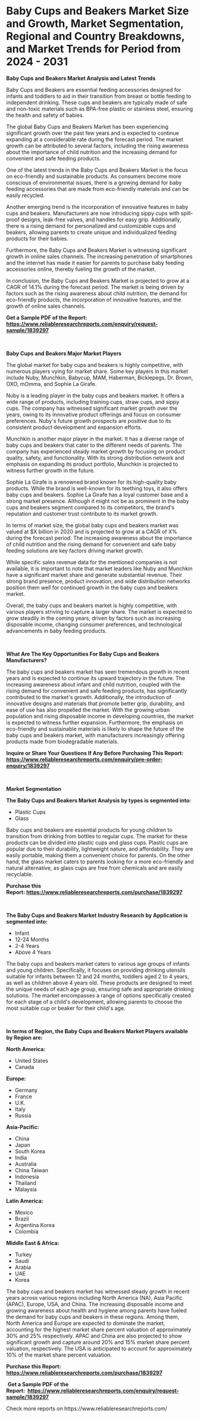 <p><h1>Baby Cups and Beakers Market Size and Growth, Market Segmentation, Regional and Country Breakdowns, and Market Trends for Period from 2024 -  2031</h1></p><p><strong>Baby Cups and Beakers Market Analysis and Latest Trends</strong></p>
<p><p>Baby Cups and Beakers are essential feeding accessories designed for infants and toddlers to aid in their transition from breast or bottle feeding to independent drinking. These cups and beakers are typically made of safe and non-toxic materials such as BPA-free plastic or stainless steel, ensuring the health and safety of babies.</p><p>The global Baby Cups and Beakers Market has been experiencing significant growth over the past few years and is expected to continue expanding at a considerable rate during the forecast period. The market growth can be attributed to several factors, including the rising awareness about the importance of child nutrition and the increasing demand for convenient and safe feeding products.</p><p>One of the latest trends in the Baby Cups and Beakers Market is the focus on eco-friendly and sustainable products. As consumers become more conscious of environmental issues, there is a growing demand for baby feeding accessories that are made from eco-friendly materials and can be easily recycled.</p><p>Another emerging trend is the incorporation of innovative features in baby cups and beakers. Manufacturers are now introducing sippy cups with spill-proof designs, leak-free valves, and handles for easy grip. Additionally, there is a rising demand for personalized and customizable cups and beakers, allowing parents to create unique and individualized feeding products for their babies.</p><p>Furthermore, the Baby Cups and Beakers Market is witnessing significant growth in online sales channels. The increasing penetration of smartphones and the internet has made it easier for parents to purchase baby feeding accessories online, thereby fueling the growth of the market.</p><p>In conclusion, the Baby Cups and Beakers Market is projected to grow at a CAGR of 14.1% during the forecast period. The market is being driven by factors such as the rising awareness about child nutrition, the demand for eco-friendly products, the incorporation of innovative features, and the growth of online sales channels.</p></p>
<p><strong>Get a Sample PDF of the Report:&nbsp; <a href="https://www.reliableresearchreports.com/enquiry/request-sample/1839297">https://www.reliableresearchreports.com/enquiry/request-sample/1839297</a></strong></p>
<p>&nbsp;</p>
<p><strong>Baby Cups and Beakers Major Market Players</strong></p>
<p><p>The global market for baby cups and beakers is highly competitive, with numerous players vying for market share. Some key players in this market include Nuby, Munchkin, Babycup, MAM, Haberman, Bickiepegs, Dr. Brown, OXO, mOmma, and Sophie La Girafe.</p><p>Nuby is a leading player in the baby cups and beakers market. It offers a wide range of products, including training cups, straw cups, and sippy cups. The company has witnessed significant market growth over the years, owing to its innovative product offerings and focus on consumer preferences. Nuby's future growth prospects are positive due to its consistent product development and expansion efforts.</p><p>Munchkin is another major player in the market. It has a diverse range of baby cups and beakers that cater to the different needs of parents. The company has experienced steady market growth by focusing on product quality, safety, and functionality. With its strong distribution network and emphasis on expanding its product portfolio, Munchkin is projected to witness further growth in the future.</p><p>Sophie La Girafe is a renowned brand known for its high-quality baby products. While the brand is well-known for its teething toys, it also offers baby cups and beakers. Sophie La Girafe has a loyal customer base and a strong market presence. Although it might not be as prominent in the baby cups and beakers segment compared to its competitors, the brand's reputation and customer trust contribute to its market growth.</p><p>In terms of market size, the global baby cups and beakers market was valued at $X billion in 2020 and is projected to grow at a CAGR of X% during the forecast period. The increasing awareness about the importance of child nutrition and the rising demand for convenient and safe baby feeding solutions are key factors driving market growth.</p><p>While specific sales revenue data for the mentioned companies is not available, it is important to note that market leaders like Nuby and Munchkin have a significant market share and generate substantial revenue. Their strong brand presence, product innovation, and wide distribution networks position them well for continued growth in the baby cups and beakers market.</p><p>Overall, the baby cups and beakers market is highly competitive, with various players striving to capture a larger share. The market is expected to grow steadily in the coming years, driven by factors such as increasing disposable income, changing consumer preferences, and technological advancements in baby feeding products.</p></p>
<p>&nbsp;</p>
<p><strong>What Are The Key Opportunities For Baby Cups and Beakers Manufacturers?</strong></p>
<p><p>The baby cups and beakers market has seen tremendous growth in recent years and is expected to continue its upward trajectory in the future. The increasing awareness about infant and child nutrition, coupled with the rising demand for convenient and safe feeding products, has significantly contributed to the market's growth. Additionally, the introduction of innovative designs and materials that promote better grip, durability, and ease of use has also propelled the market. With the growing urban population and rising disposable income in developing countries, the market is expected to witness further expansion. Furthermore, the emphasis on eco-friendly and sustainable materials is likely to shape the future of the baby cups and beakers market, with manufacturers increasingly offering products made from biodegradable materials.</p></p>
<p><strong>Inquire or Share Your Questions If Any Before Purchasing This Report: <a href="https://www.reliableresearchreports.com/enquiry/pre-order-enquiry/1839297">https://www.reliableresearchreports.com/enquiry/pre-order-enquiry/1839297</a></strong></p>
<p>&nbsp;</p>
<p><strong>Market Segmentation</strong></p>
<p><strong>The Baby Cups and Beakers Market Analysis by types is segmented into:</strong></p>
<p><ul><li>Plastic Cups</li><li>Glass</li></ul></p>
<p><p>Baby cups and beakers are essential products for young children to transition from drinking from bottles to regular cups. The market for these products can be divided into plastic cups and glass cups. Plastic cups are popular due to their durability, lightweight nature, and affordability. They are easily portable, making them a convenient choice for parents. On the other hand, the glass market caters to parents looking for a more eco-friendly and natural alternative, as glass cups are free from chemicals and are easily recyclable.</p></p>
<p><strong>Purchase this Report:&nbsp;<a href="https://www.reliableresearchreports.com/purchase/1839297">https://www.reliableresearchreports.com/purchase/1839297</a></strong></p>
<p>&nbsp;</p>
<p><strong>The Baby Cups and Beakers Market Industry Research by Application is segmented into:</strong></p>
<p><ul><li>Infant</li><li>12-24 Months</li><li>2-4 Years</li><li>Above 4 Years</li></ul></p>
<p><p>The baby cups and beakers market caters to various age groups of infants and young children. Specifically, it focuses on providing drinking utensils suitable for infants between 12 and 24 months, toddlers aged 2 to 4 years, as well as children above 4 years old. These products are designed to meet the unique needs of each age group, ensuring safe and appropriate drinking solutions. The market encompasses a range of options specifically created for each stage of a child's development, allowing parents to choose the most suitable cup or beaker for their child's age.</p></p>
<p>&nbsp;</p>
<p><strong>In terms of Region, the Baby Cups and Beakers Market Players available by Region are:</strong></p>
<p>
    <p> <strong> North America: </strong>
        <ul>
            <li>United States</li>
            <li>Canada</li>
        </ul>
        </p> 
    <p> <strong> Europe: </strong>
        <ul>
            <li>Germany</li>
            <li>France</li>
            <li>U.K.</li>
            <li>Italy</li>
            <li>Russia</li>
        </ul>
        </p> 
    <p> <strong> Asia-Pacific: </strong>
        <ul>
            <li>China</li>
            <li>Japan</li>
            <li>South Korea</li>
            <li>India</li>
            <li>Australia</li>
            <li>China Taiwan</li>
            <li>Indonesia</li>
            <li>Thailand</li>
            <li>Malaysia</li>
        </ul>
        </p> 
    <p> <strong> Latin America: </strong>
        <ul>
            <li>Mexico</li>
            <li>Brazil</li>
            <li>Argentina Korea</li>
            <li>Colombia</li>
        </ul>
        </p> 
    <p> <strong> Middle East & Africa: </strong>
        <ul>
            <li>Turkey</li>
            <li>Saudi</li>
            <li>Arabia</li>
            <li>UAE</li>
            <li>Korea</li>
        </ul>
    </p>
    </p>
<p><p>The baby cups and beakers market has witnessed steady growth in recent years across various regions including North America (NA), Asia Pacific (APAC), Europe, USA, and China. The increasing disposable income and growing awareness about health and hygiene among parents have fueled the demand for baby cups and beakers in these regions. Among them, North America and Europe are expected to dominate the market, accounting for the highest market share percent valuation of approximately 30% and 25% respectively. APAC and China are also projected to show significant growth and capture around 20% and 15% market share percent valuation, respectively. The USA is anticipated to account for approximately 10% of the market share percent valuation.</p></p>
<p><strong>Purchase this Report: <a href="https://www.reliableresearchreports.com/purchase/1839297">https://www.reliableresearchreports.com/purchase/1839297</a></strong></p>
<p>&nbsp;<strong>Get a Sample PDF of the Report:&nbsp;&nbsp;<a href="https://www.reliableresearchreports.com/enquiry/request-sample/1839297">https://www.reliableresearchreports.com/enquiry/request-sample/1839297</a></strong></p>
<p><strong></strong></p>
<p>Check more reports on https://www.reliableresearchreports.com/</p>